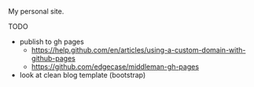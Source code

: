 My personal site.

TODO
- publish to gh pages
    - https://help.github.com/en/articles/using-a-custom-domain-with-github-pages
    - https://github.com/edgecase/middleman-gh-pages
- look at clean blog template (bootstrap)